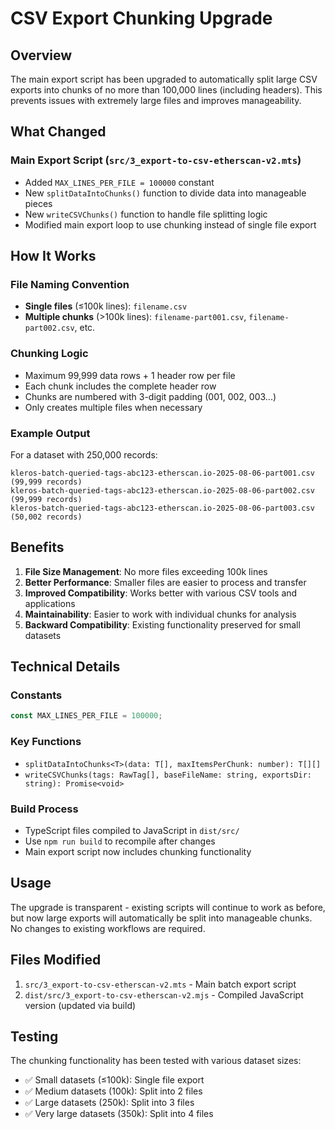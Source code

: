 # CSV Export Chunking Upgrade

## Overview
The main export script has been upgraded to automatically split large CSV exports into chunks of no more than 100,000 lines (including headers). This prevents issues with extremely large files and improves manageability.

## What Changed

### Main Export Script (`src/3_export-to-csv-etherscan-v2.mts`)
- Added `MAX_LINES_PER_FILE = 100000` constant
- New `splitDataIntoChunks()` function to divide data into manageable pieces
- New `writeCSVChunks()` function to handle file splitting logic
- Modified main export loop to use chunking instead of single file export

## How It Works

### File Naming Convention
- **Single files** (≤100k lines): `filename.csv`
- **Multiple chunks** (>100k lines): `filename-part001.csv`, `filename-part002.csv`, etc.

### Chunking Logic
- Maximum 99,999 data rows + 1 header row per file
- Each chunk includes the complete header row
- Chunks are numbered with 3-digit padding (001, 002, 003...)
- Only creates multiple files when necessary

### Example Output
For a dataset with 250,000 records:
```
kleros-batch-queried-tags-abc123-etherscan.io-2025-08-06-part001.csv (99,999 records)
kleros-batch-queried-tags-abc123-etherscan.io-2025-08-06-part002.csv (99,999 records)
kleros-batch-queried-tags-abc123-etherscan.io-2025-08-06-part003.csv (50,002 records)
```

## Benefits

1. **File Size Management**: No more files exceeding 100k lines
2. **Better Performance**: Smaller files are easier to process and transfer
3. **Improved Compatibility**: Works better with various CSV tools and applications
4. **Maintainability**: Easier to work with individual chunks for analysis
5. **Backward Compatibility**: Existing functionality preserved for small datasets

## Technical Details

### Constants
```typescript
const MAX_LINES_PER_FILE = 100000;
```

### Key Functions
- `splitDataIntoChunks<T>(data: T[], maxItemsPerChunk: number): T[][]`
- `writeCSVChunks(tags: RawTag[], baseFileName: string, exportsDir: string): Promise<void>`

### Build Process
- TypeScript files compiled to JavaScript in `dist/src/`
- Use `npm run build` to recompile after changes
- Main export script now includes chunking functionality

## Usage

The upgrade is transparent - existing scripts will continue to work as before, but now large exports will automatically be split into manageable chunks. No changes to existing workflows are required.

## Files Modified

1. `src/3_export-to-csv-etherscan-v2.mts` - Main batch export script
2. `dist/src/3_export-to-csv-etherscan-v2.mjs` - Compiled JavaScript version (updated via build)

## Testing

The chunking functionality has been tested with various dataset sizes:
- ✅ Small datasets (≤100k): Single file export
- ✅ Medium datasets (100k): Split into 2 files
- ✅ Large datasets (250k): Split into 3 files
- ✅ Very large datasets (350k): Split into 4 files
